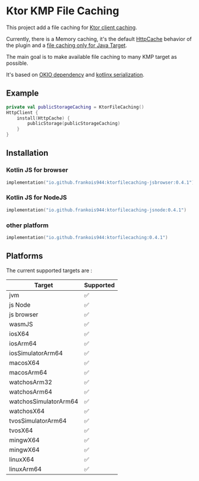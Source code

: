 # Ktor KMP File Caching

This project add a file caching for [Ktor client caching](https://ktor.io/docs/client-caching.html).

Currently, there is a Memory caching, it's the
default [HttpCache](https://ktor.io/docs/client-caching.html#memory_cache) behavior of the plugin and
a [file caching only for Java Target](https://ktor.io/docs/client-caching.html#persistent_cache).

The main goal is to make available file caching to many KMP target as possible.

It's based on [OKIO dependency](https://square.github.io/okio/multiplatform/)
and [kotlinx serialization](https://github.com/Kotlin/kotlinx.serialization).

## Example

```kotlin
private val publicStorageCaching = KtorFileCaching()
HttpClient {
    install(HttpCache) {
        publicStorage(publicStorageCaching)
    }
}
```

## Installation

### Kotlin JS for browser

```kotlin
implementation("io.github.frankois944:ktorfilecaching-jsbrowser:0.4.1")
```

### Kotlin JS for NodeJS

```kotlin
implementation("io.github.frankois944:ktorfilecaching-jsnode:0.4.1")
```

### other platform

```kotlin
implementation("io.github.frankois944:ktorfilecaching:0.4.1")
```

## Platforms

The current supported targets are :

| Target                | Supported |
|-----------------------|-----------|
| jvm                   | ✅         |
| js Node               | ✅         |
| js browser            | ✅         |
| wasmJS                | ✅         |
| iosX64                | ✅         |
| iosArm64              | ✅         |
| iosSimulatorArm64     | ✅         |
| macosX64              | ✅         |
| macosArm64            | ✅         |
| watchosArm32          | ✅         |
| watchosArm64          | ✅         |
| watchosSimulatorArm64 | ✅         |
| watchosX64            | ✅         |
| tvosSimulatorArm64    | ✅         |
| tvosX64               | ✅         |
| mingwX64              | ✅         |
| mingwX64              | ✅         |
| linuxX64              | ✅         |
| linuxArm64            | ✅         |
